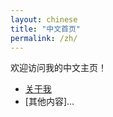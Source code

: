 ```yaml
---
layout: chinese
title: "中文首页"
permalink: /zh/
---
```


<!-- 这里写你想在中文首页展示的简介或跳转链接 -->
欢迎访问我的中文主页！  
- [关于我](/zh/about/)  
- [其他内容]…